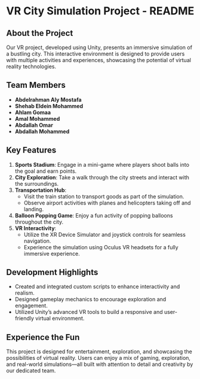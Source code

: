 # VR City Simulation Project - README

## About the Project

Our VR project, developed using Unity, presents an immersive simulation of a bustling city. This interactive environment is designed to provide users with multiple activities and experiences, showcasing the potential of virtual reality technologies.

## Team Members
- **Abdelrahman Aly Mostafa**
- **Shehab Eldein Mohammed**
- **Ahlam Gomaa**
- **Amal Mohammed**
- **Abdallah Omar**
- **Abdallah Mohammed**

## Key Features
1. **Sports Stadium**: Engage in a mini-game where players shoot balls into the goal and earn points.
2. **City Exploration**: Take a walk through the city streets and interact with the surroundings.
3. **Transportation Hub**:
   - Visit the train station to transport goods as part of the simulation.
   - Observe airport activities with planes and helicopters taking off and landing.
4. **Balloon Popping Game**: Enjoy a fun activity of popping balloons throughout the city.
5. **VR Interactivity**:
   - Utilize the XR Device Simulator and joystick controls for seamless navigation.
   - Experience the simulation using Oculus VR headsets for a fully immersive experience.

## Development Highlights
- Created and integrated custom scripts to enhance interactivity and realism.
- Designed gameplay mechanics to encourage exploration and engagement.
- Utilized Unity’s advanced VR tools to build a responsive and user-friendly virtual environment.

## Experience the Fun
This project is designed for entertainment, exploration, and showcasing the possibilities of virtual reality. Users can enjoy a mix of gaming, exploration, and real-world simulations—all built with attention to detail and creativity by our dedicated team.

